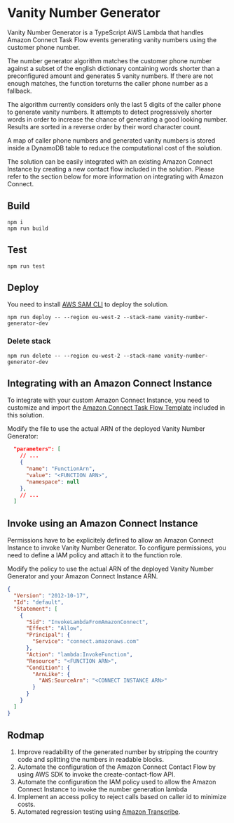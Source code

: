 # Vanity Number Generator
Vanity Number Generator is a TypeScript AWS Lambda that handles Amazon Connect Task Flow events generating vanity numbers using the customer phone number. 

The number generator algorithm matches the customer phone number against a subset of the english dictionary containing words shorter than a preconfigured amount and generates 5 vanity numbers. If there are not enough matches, the function toreturns the caller phone number as a fallback.

The algorithm currently considers only the last 5 digits of the caller phone to generate vanity numbers. It attempts to detect progressively shorter words in order to increase the chance of generating a good looking number. Results are sorted in a reverse order by their word character count.

A map of caller phone numbers and generated vanity numbers is stored inside a DynamoDB table to reduce the computational cost of the solution.

The solution can be easily integrated with an existing Amazon Connect Instance by creating a new contact flow included in the solution. Please refer to the section below for more information on integrating with Amazon Connect.

## Build
```
npm i
npm run build
```

## Test
```
npm run test
```

## Deploy
You need to install [AWS SAM CLI](https://docs.aws.amazon.com/serverless-application-model/latest/developerguide/serverless-sam-cli-install.html) to deploy the solution.
```
npm run deploy -- --region eu-west-2 --stack-name vanity-number-generator-dev
```

### Delete stack
```
npm run delete -- --region eu-west-2 --stack-name vanity-number-generator-dev
```

## Integrating with an Amazon Connect Instance
To integrate with your custom Amazon Connect Instance, you need to customize and import the [Amazon Connect Task Flow Template](./aws-connect-lambda-task-flow.json) included in this solution. 

Modify the file to use the actual ARN of the deployed Vanity Number Generator:
```json
  "parameters": [
    // ...
    {
      "name": "FunctionArn",
      "value": "<FUNCTION ARN>",
      "namespace": null
    },
    // ...
  ]
```
## Invoke using an Amazon Connect Instance
Permissions have to be explicitely defined to allow an Amazon Connect Instance to invoke Vanity Number Generator. To configure permissions, you need to define a IAM policy and attach it to the function role.

Modify the policy to use the actual ARN of the deployed Vanity Number Generator and your Amazon Connect Instance ARN.
```json
{
  "Version": "2012-10-17",
  "Id": "default",
  "Statement": [
    {
      "Sid": "InvokeLambdaFromAmazonConnect",
      "Effect": "Allow",
      "Principal": {
        "Service": "connect.amazonaws.com"
      },
      "Action": "lambda:InvokeFunction",
      "Resource": "<FUNCTION ARN>",
      "Condition": {
        "ArnLike": {
          "AWS:SourceArn": "<CONNECT INSTANCE ARN>"
        }
      }
    }
  ]
}
```

## Rodmap
1. Improve readability of the generated number by stripping the country code and splitting the numbers in readable blocks.
2. Automate the configuration of the Amazon Connect Contact Flow by using AWS SDK to invoke the create-contact-flow API.
3. Automate the configuration the IAM policy used to allow the Amazon Connect Instance to invoke the number generation lambda
4. Implement an access policy to reject calls based on caller id to minimize costs.
5. Automated regression testing using [Amazon Transcribe](https://aws.amazon.com/transcribe/).